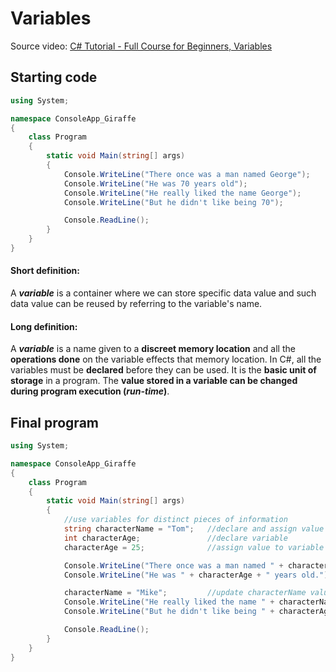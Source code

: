 # Variables

Source video: [C# Tutorial - Full Course for Beginners, Variables](https://youtu.be/GhQdlIFylQ8?t=1044)

## Starting code

```cs
using System;

namespace ConsoleApp_Giraffe
{
    class Program
    {
        static void Main(string[] args)
        {
            Console.WriteLine("There once was a man named George");
            Console.WriteLine("He was 70 years old");
            Console.WriteLine("He really liked the name George");
            Console.WriteLine("But he didn't like being 70");

            Console.ReadLine();
        }
    }
}
```
#### Short definition:
A **_variable_** is a container where we can store specific data value and such data value can be reused by referring to the variable's name.

#### Long definition:
A **_variable_** is a name given to a **discreet memory location** and all the **operations done** on the variable effects that memory location. In C#, all the variables must be **declared** before they can be used. It is the **basic unit of storage** in a program. The **value stored in a variable can be changed during program execution (_run-time_)**.

## Final program
```cs
using System;

namespace ConsoleApp_Giraffe
{
    class Program
    {
        static void Main(string[] args)
        {
            //use variables for distinct pieces of information
            string characterName = "Tom";   //declare and assign value to varible
            int characterAge;               //declare variable
            characterAge = 25;              //assign value to variable

            Console.WriteLine("There once was a man named " + characterName + "."); //string concatenation for story
            Console.WriteLine("He was " + characterAge + " years old.");

            characterName = "Mike";         //update characterName value
            Console.WriteLine("He really liked the name " + characterName + ".");
            Console.WriteLine("But he didn't like being " + characterAge + " years old.");

            Console.ReadLine();
        }
    }
}
```
